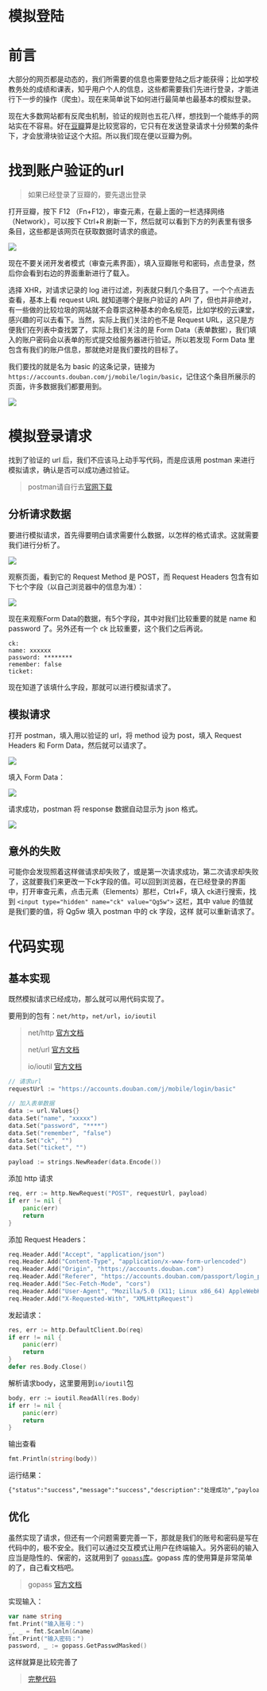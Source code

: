 # 模拟登陆

# 前言

大部分的网页都是动态的，我们所需要的信息也需要登陆之后才能获得；比如学校教务处的成绩和课表，知乎用户个人的信息，这些都需要我们先进行登录，才能进行下一步的操作（爬虫）。现在来简单说下如何进行最简单也最基本的模拟登录。

现在大多数网站都有反爬虫机制，验证的规则也五花八样，想找到一个能练手的网站实在不容易。好在[豆瓣](https://www.douban.com/)算是比较宽容的，它只有在发送登录请求十分频繁的条件下，才会放滑块验证这个大招。所以我们现在便以豆瓣为例。

# 找到账户验证的url

>   如果已经登录了豆瓣的，要先退出登录

打开豆瓣，按下 F12 （Fn+F12），审查元素，在最上面的一栏选择网络（Network），可以按下 Ctrl+R 刷新一下，然后就可以看到下方的列表里有很多条目，这些都是该网页在获取数据时请求的痕迹。

![](https://raw.githubusercontent.com/Shadowmaple/myDocuments/master/images/muxi_work/browser_inspect1.png)

现在不要关闭开发者模式（审查元素界面），填入豆瓣账号和密码，点击登录，然后你会看到右边的界面重新进行了载入。

选择 XHR，对请求记录的 log 进行过滤，列表就只剩几个条目了。一个个点进去查看，基本上看 request URL 就知道哪个是账户验证的 API 了，但也并非绝对，有一些做的比较垃圾的网站就不会尊崇这种基本的命名规范，比如学校的云课堂，感兴趣的可以去看下。当然，实际上我们关注的也不是 Request URL，这只是方便我们在列表中查找罢了，实际上我们关注的是 Form Data（表单数据），我们填入的账户密码会以表单的形式提交给服务器进行验证。所以若发现 Form Data 里包含有我们的账户信息，那就绝对是我们要找的目标了。

我们要找的就是名为 basic 的这条记录，链接为 `https://accounts.douban.com/j/mobile/login/basic`，记住这个条目所展示的页面，许多数据我们都要用到。

![](https://raw.githubusercontent.com/Shadowmaple/myDocuments/master/images/muxi_work/browser_inspect3.png)

# 模拟登录请求

找到了验证的 url 后，我们不应该马上动手写代码，而是应该用 postman 来进行模拟请求，确认是否可以成功通过验证。

>   postman请自行去[官网下载](https://www.getpostman.com/downloads/)

## 分析请求数据

要进行模拟请求，首先得要明白请求需要什么数据，以怎样的格式请求。这就需要我们进行分析了。

![](https://raw.githubusercontent.com/Shadowmaple/myDocuments/master/images/muxi_work/browser_inspect.png)

观察页面，看到它的 Request Method 是 POST，而 Request Headers 包含有如下七个字段（以自己浏览器中的信息为准）：

![](https://raw.githubusercontent.com/Shadowmaple/myDocuments/master/images/muxi_work/browser_inspect2.png)

现在来观察Form Data的数据，有5个字段，其中对我们比较重要的就是 name 和 password 了。另外还有一个 ck 比较重要，这个我们之后再说。

```shell
ck: 
name: xxxxxx
password: ********
remember: false
ticket:
```

现在知道了该填什么字段，那就可以进行模拟请求了。

## 模拟请求

打开 postman，填入用以验证的 url，将 method 设为 post，填入 Request Headers 和 Form Data，然后就可以请求了。

![](https://raw.githubusercontent.com/Shadowmaple/myDocuments/master/images/muxi_work/postman_test1.png)

填入 Form Data：

![](https://raw.githubusercontent.com/Shadowmaple/myDocuments/master/images/muxi_work/postman_test2.png)



请求成功，postman 将 response 数据自动显示为 json 格式。



![](https://raw.githubusercontent.com/Shadowmaple/myDocuments/master/images/muxi_work/postman_test3.png)

## 意外的失败

可能你会发现照着这样做请求却失败了，或是第一次请求成功，第二次请求却失败了，这就要我们来更改一下ck字段的值。可以回到浏览器，在已经登录的界面中，打开审查元素，点击元素（Elements）那栏，Ctrl+F，填入 ck进行搜索，找到 `<input type="hidden" name="ck" value="Qg5w">` 这栏，其中 value 的值就是我们要的值，将 Qg5w 填入 postman 中的 ck 字段，这样 就可以重新请求了。

# 代码实现

## 基本实现

既然模拟请求已经成功，那么就可以用代码实现了。

要用到的包有：`net/http`，`net/url`，`io/ioutil`

>   net/http [官方文档](https://godoc.org/net/http)
>
>   net/url [官方文档](https://godoc.org/net/url)
>
>   io/ioutil [官方文档](https://golang.org/pkg/io/ioutil/)

```go
// 请求url
requestUrl := "https://accounts.douban.com/j/mobile/login/basic"

// 加入表单数据
data := url.Values{}
data.Set("name", "xxxxx")
data.Set("password", "****")
data.Set("remember", "false")
data.Set("ck", "")
data.Set("ticket", "")

payload := strings.NewReader(data.Encode())
```

添加 http 请求

```go
req, err := http.NewRequest("POST", requestUrl, payload)
if err != nil {
	panic(err)
	return
}
```

添加 Request Headers：

```go
req.Header.Add("Accept", "application/json")
req.Header.Add("Content-Type", "application/x-www-form-urlencoded")
req.Header.Add("Origin", "https://accounts.douban.com")
req.Header.Add("Referer", "https://accounts.douban.com/passport/login_popup?login_source=anony")
req.Header.Add("Sec-Fetch-Mode", "cors")
req.Header.Add("User-Agent", "Mozilla/5.0 (X11; Linux x86_64) AppleWebKit/537.36 (KHTML, like Gecko) Chrome/76.0.3809.132 Safari/537.36")
req.Header.Add("X-Requested-With", "XMLHttpRequest")
```

发起请求：

```go
res, err := http.DefaultClient.Do(req)
if err != nil {
	panic(err)
	return
}
defer res.Body.Close()
```

解析请求body，这里要用到`io/ioutil`包

```go
body, err := ioutil.ReadAll(res.Body)
if err != nil {
	panic(err)
	return
}
```

输出查看

```go
fmt.Println(string(body))
```

运行结果：

```markdown
{"status":"success","message":"success","description":"处理成功","payload":{"account_info":{"name":"愆不阙","weixin_binded":true,......以下省略......}}}
```

## 优化

虽然实现了请求，但还有一个问题需要完善一下，那就是我们的账号和密码是写在代码中的，极不安全。我们可以通过交互模式让用户在终端输入。另外密码的输入应当是隐性的、保密的，这就用到了 [`gopass`库](https://github.com/howeyc/gopass)。gopass 库的使用算是非常简单的了，自己看文档吧。

>   gopass [官方文档](https://godoc.org/github.com/howeyc/gopass)

实现输入：

```go
var name string
fmt.Print("输入账号：")
_, _ = fmt.Scanln(&name)
fmt.Print("输入密码：")
password, _ := gopass.GetPasswdMasked()
```

这样就算是比较完善了

>   [完整代码](https://github.com/Shadowmaple/go/blob/master/crawler/doubanLogin.go)
